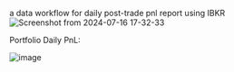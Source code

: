 a data workflow for daily post-trade pnl report using IBKR
![Screenshot from 2024-07-16 17-32-33](https://github.com/user-attachments/assets/122c174e-e153-4b55-9f24-6153e7b0ac66)

Portfolio Daily PnL:

![image](https://github.com/user-attachments/assets/464170eb-096b-4d21-a7d3-d6e04184bf88)


